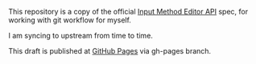 This repository is a copy of the official [Input Method Editor API][1] spec,
for working with git workflow for myself.

I am syncing to upstream from time to time.

This draft is published at [GitHub Pages][2] via gh-pages branch.

   [1]: http://dvcs.w3.org/hg/ime-api/raw-file/default/Overview.html
   [2]: http://TakayoshiKochi.github.io/imeapi_draft/Overview.html
